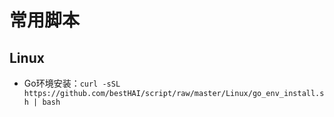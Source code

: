 # 常用脚本

## Linux

* Go环境安装：`curl -sSL https://github.com/bestHAI/script/raw/master/Linux/go_env_install.sh | bash`

